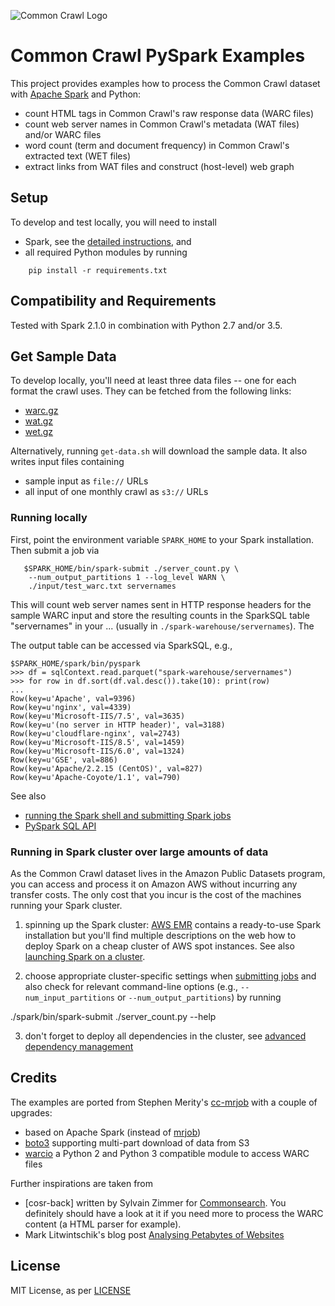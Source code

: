 ![Common Crawl Logo](http://commoncrawl.org/wp-content/uploads/2016/12/logocommoncrawl.png)

# Common Crawl PySpark Examples

This project provides examples how to process the Common Crawl dataset with [Apache Spark](http://spark.apache.org/) and Python:

+ count HTML tags in Common Crawl's raw response data (WARC files)
+ count web server names in Common Crawl's metadata (WAT files) and/or WARC files
+ word count (term and document frequency) in Common Crawl's extracted text (WET files)
+ extract links from WAT files and construct (host-level) web graph


## Setup

To develop and test locally, you will need to install
* Spark, see the [detailed instructions](http://spark.apache.org/docs/latest/), and
* all required Python modules by running
```
    pip install -r requirements.txt
```

## Compatibility and Requirements

Tested with Spark 2.1.0 in combination with Python 2.7 and/or 3.5.


## Get Sample Data

To develop locally, you'll need at least three data files -- one for each format the crawl uses. They can be fetched from the following links:
* [warc.gz](https://commoncrawl.s3.amazonaws.com/crawl-data/CC-MAIN-2017-13/segments/1490218186353.38/warc/CC-MAIN-20170322212946-00000-ip-10-233-31-227.ec2.internal.warc.gz)
* [wat.gz](https://commoncrawl.s3.amazonaws.com/crawl-data/CC-MAIN-2017-13/segments/1490218186353.38/wat/CC-MAIN-20170322212946-00000-ip-10-233-31-227.ec2.internal.warc.wat.gz)
* [wet.gz](https://commoncrawl.s3.amazonaws.com/crawl-data/CC-MAIN-2017-13/segments/1490218186353.38/wet/CC-MAIN-20170322212946-00000-ip-10-233-31-227.ec2.internal.warc.wet.gz)

Alternatively, running `get-data.sh` will download the sample data. It also writes input files containing
* sample input as `file://` URLs
* all input of one monthly crawl as `s3://` URLs


### Running locally

First, point the environment variable `SPARK_HOME` to your Spark installation. 
Then submit a job via

```
   $SPARK_HOME/bin/spark-submit ./server_count.py \
	--num_output_partitions 1 --log_level WARN \
	./input/test_warc.txt servernames
```

This will count web server names sent in HTTP response headers for the sample WARC input and store the resulting counts in the SparkSQL table "servernames" in your ... (usually in `./spark-warehouse/servernames`). The 

The output table can be accessed via SparkSQL, e.g.,

```
$SPARK_HOME/spark/bin/pyspark
>>> df = sqlContext.read.parquet("spark-warehouse/servernames")
>>> for row in df.sort(df.val.desc()).take(10): print(row)
... 
Row(key=u'Apache', val=9396)
Row(key=u'nginx', val=4339)
Row(key=u'Microsoft-IIS/7.5', val=3635)
Row(key=u'(no server in HTTP header)', val=3188)
Row(key=u'cloudflare-nginx', val=2743)
Row(key=u'Microsoft-IIS/8.5', val=1459)
Row(key=u'Microsoft-IIS/6.0', val=1324)
Row(key=u'GSE', val=886)
Row(key=u'Apache/2.2.15 (CentOS)', val=827)
Row(key=u'Apache-Coyote/1.1', val=790)
```

See also
* [running the Spark shell and submitting Spark jobs](http://spark.apache.org/docs/latest/#running-the-examples-and-shell)
* [PySpark SQL API](http://spark.apache.org/docs/latest/api/python/pyspark.sql.html)


### Running in Spark cluster over large amounts of data

As the Common Crawl dataset lives in the Amazon Public Datasets program, you can access and process it on Amazon AWS without incurring any transfer costs. The only cost that you incur is the cost of the machines running your Spark cluster.

1. spinning up the Spark cluster: [AWS EMR](https://aws.amazon.com/documentation/emr/) contains a ready-to-use Spark installation but you'll find multiple descriptions on the web how to deploy Spark on a cheap cluster of AWS spot instances. See also [launching Spark on a cluster](http://spark.apache.org/docs/latest/#launching-on-a-cluster).

2. choose appropriate cluster-specific settings when [submitting jobs](http://spark.apache.org/docs/latest/submitting-applications.html) and also check for relevant command-line options (e.g., `--num_input_partitions` or `--num_output_partitions`) by running 

  ./spark/bin/spark-submit ./server_count.py --help

3. don't forget to deploy all dependencies in the cluster, see [advanced dependency management](http://spark.apache.org/docs/latest/submitting-applications.html#advanced-dependency-management)


## Credits

The examples are ported from Stephen Merity's [cc-mrjob](../cc-mrjob/) with a couple of upgrades:
* based on Apache Spark (instead of [mrjob](https://pythonhosted.org/mrjob/))
* [boto3](http://boto3.readthedocs.io/) supporting multi-part download of data from S3
* [warcio](https://github.com/webrecorder/warcio) a Python 2 and Python 3 compatible module to access WARC files

Further inspirations are taken from
* [cosr-back] written by Sylvain Zimmer for [Commonsearch](). You definitely should have a look at it if you need more to process the WARC content (a HTML parser for example).
* Mark Litwintschik's blog post [Analysing Petabytes of Websites](http://tech.marksblogg.com/petabytes-of-website-data-spark-emr.html)


## License

MIT License, as per [LICENSE](./blob/master/LICENSE)
